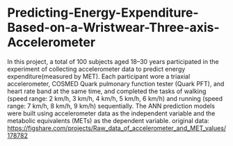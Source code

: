 # Predicting-Energy-Expenditure-Based-on-a-Wristwear-Three-axis-Accelerometer
In this project, a total of 100 subjects aged 18–30 years participated in the experiment of collecting accelerometer data to predict energy expenditure(measured by MET). 
Each participant wore a triaxial accelerometer, COSMED Quark pulmonary function tester (Quark PFT), and heart rate band at the same time, and completed the tasks of walking (speed range: 2 km/h, 3 km/h, 4 km/h, 5 km/h, 6 km/h) and running (speed range: 7 km/h, 8 km/h, 9 km/h) sequentially. 
The ANN prediction models were built using accelerometer data as the independent variable and the metabolic equivalents (METs) as the dependent variable.
original data: https://figshare.com/projects/Raw_data_of_accelerometer_and_MET_values/178782

